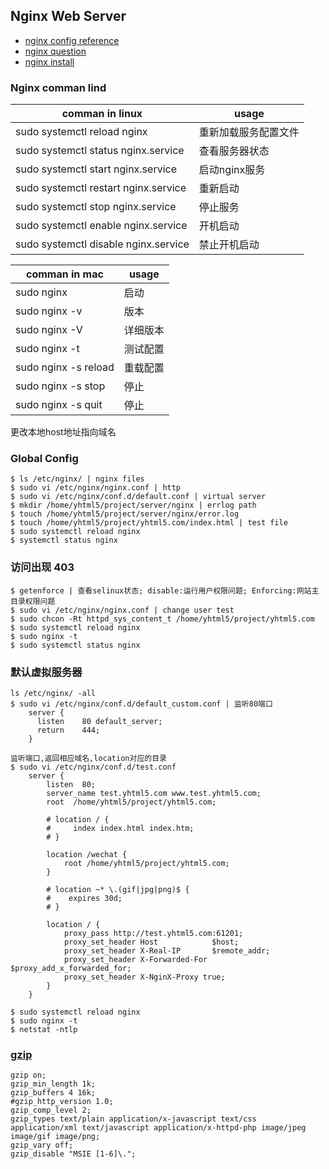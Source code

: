 ## Nginx Web Server

* [nginx config reference][nginx-reference]
* [nginx question][nginx-question]
* [nginx install][nginx-install]

### Nginx comman lind

|comman in linux|usage|
|---|---|
|sudo systemctl reload nginx|重新加载服务配置文件|
|sudo systemctl status nginx.service|查看服务器状态|
|sudo systemctl start nginx.service|启动nginx服务|
|sudo systemctl restart nginx.service|重新启动|
|sudo systemctl stop nginx.service|停止服务|
|sudo systemctl enable nginx.service|开机启动|
|sudo systemctl disable nginx.service|禁止开机启动|

|comman in mac|usage|
|---|---|
|sudo nginx | 启动 |
|sudo nginx -v | 版本 |
|sudo nginx -V | 详细版本 |
|sudo nginx -t| 测试配置 |
|sudo nginx -s reload| 重载配置 |
|sudo nginx -s stop | 停止 |
|sudo nginx -s quit | 停止 |

更改本地host地址指向域名

### Global Config 

```
$ ls /etc/nginx/ | nginx files
$ sudo vi /etc/nginx/nginx.conf | http
$ sudo vi /etc/nginx/conf.d/default.conf | virtual server
$ mkdir /home/yhtml5/project/server/nginx | errlog path
$ touch /home/yhtml5/project/server/nginx/error.log
$ touch /home/yhtml5/project/yhtml5.com/index.html | test file
$ sudo systemctl reload nginx
$ systemctl status nginx
```

### 访问出现 403

```
$ getenforce | 查看selinux状态; disable:运行用户权限问题; Enforcing:网站主目录权限问题
$ sudo vi /etc/nginx/nginx.conf | change user test
$ sudo chcon -Rt httpd_sys_content_t /home/yhtml5/project/yhtml5.com 
$ sudo systemctl reload nginx
$ sudo nginx -t
$ sudo systemctl status nginx
```

### 默认虚拟服务器

```            
ls /etc/nginx/ -all
$ sudo vi /etc/nginx/conf.d/default_custom.conf | 监听80端口
    server {
      listen    80 default_server;
      return    444;
    }

监听端口,返回相应域名,location对应的目录 
$ sudo vi /etc/nginx/conf.d/test.conf  
    server {
        listen  80;
        server_name test.yhtml5.com www.test.yhtml5.com;
        root  /home/yhtml5/project/yhtml5.com;
    
        # location / {
        #     index index.html index.htm;
        # }
    
        location /wechat {
            root /home/yhtml5/project/yhtml5.com;
        }
    
        # location ~* \.(gif|jpg|png)$ {
        #    expires 30d;
        # }
    
        location / {
            proxy_pass http://test.yhtml5.com:61201;
            proxy_set_header Host            $host;
            proxy_set_header X-Real-IP       $remote_addr;
            proxy_set_header X-Forwarded-For $proxy_add_x_forwarded_for;
            proxy_set_header X-NginX-Proxy true;
        }
    }
    
$ sudo systemctl reload nginx
$ sudo nginx -t
$ netstat -ntlp
```

### [gzip][gzip]

```
gzip on;
gzip_min_length 1k;
gzip_buffers 4 16k;
#gzip_http_version 1.0;
gzip_comp_level 2;
gzip_types text/plain application/x-javascript text/css application/xml text/javascript application/x-httpd-php image/jpeg image/gif image/png;
gzip_vary off;
gzip_disable "MSIE [1-6]\.";
```

[ninghaoNginx]:http://ninghao.net/course/3996
[gzip]:http://www.cnblogs.com/mitang/p/4477220.html
[nginx-reference]:http://www.cnblogs.com/gide/p/6180251.html
[nginx-question]:question.md
[nginx-install]:install.md

